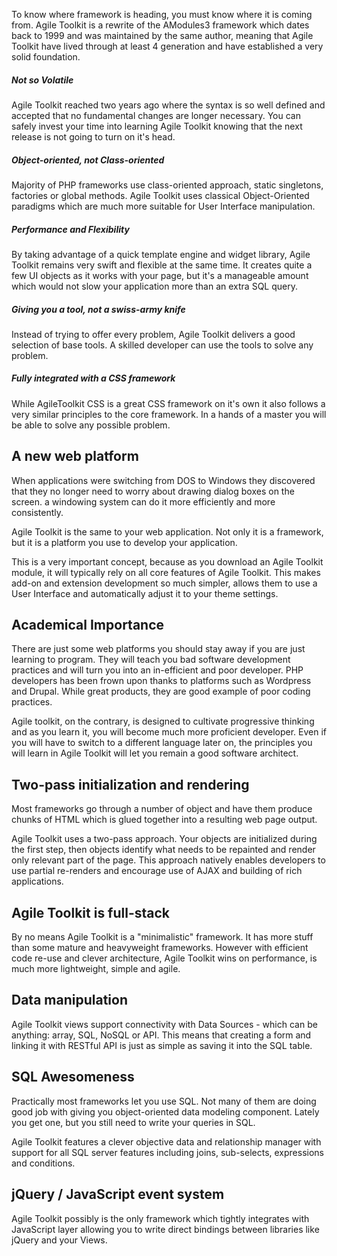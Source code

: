 To know where framework is heading, you must know where it is coming from. Agile Toolkit is a rewrite of the AModules3 framework which dates back to 1999 and was maintained by the same author, meaning that Agile Toolkit have lived through at least 4 generation and have established a very solid foundation.


##### Not so Volatile
Agile Toolkit reached two years ago where the syntax is so well defined and accepted that no fundamental changes are longer necessary. You can safely invest your time into learning Agile Toolkit knowing that the next release is not going to turn on it's head.

##### Object-oriented, not Class-oriented
Majority of PHP frameworks use class-oriented approach, static singletons, factories or global methods. Agile Toolkit uses classical Object-Oriented paradigms which are much more suitable for User Interface manipulation.

##### Performance and Flexibility
By taking advantage of a quick template engine and widget library, Agile Toolkit remains very swift and flexible at the same time. It creates quite a few UI objects as it works with your page, but it's a manageable amount which would not slow your application more than an extra SQL query.

##### Giving you a tool, not a swiss-army knife
Instead of trying to offer every problem, Agile Toolkit delivers a good selection of base tools. A skilled developer can use the tools to solve any problem.

##### Fully integrated with a CSS framework
While AgileToolkit CSS is a great CSS framework on it's own it also follows a very similar principles to the core framework. In a hands of a master you will be able to solve any possible problem.

## A new web platform
When applications were switching from DOS to Windows they discovered that they no longer need to worry about drawing dialog boxes on the screen. a windowing system can do it more efficiently and more consistently.

Agile Toolkit is the same to your web application. Not only it is a framework, but it is a platform you use to develop your application.

This is a very important concept, because as you download an Agile Toolkit module, it will typically rely on all core features of Agile Toolkit. This makes add-on and extension development so much simpler, allows them to use a User Interface and automatically adjust it to your theme settings.

## Academical Importance
There are just some web platforms you should stay away if you are just learning to program. They will teach you bad software development practices and will turn you into an in-efficient and poor developer. PHP developers has been frown upon thanks to platforms such as Wordpress and Drupal. While great products, they are good example of poor coding practices.

Agile toolkit, on the contrary, is designed to cultivate progressive thinking and as you learn it, you will become much more proficient developer. Even if you will have to switch to a different language later on, the principles you will learn in Agile Toolkit will let you remain a good software architect.

## Two-pass initialization and rendering
Most frameworks go through a number of object and have them produce chunks of HTML which is glued together into a resulting web page output.

Agile Toolkit uses a two-pass approach. Your objects are initialized during the first step, then objects identify what needs to be repainted and render only relevant part of the page. This approach natively enables developers to use partial re-renders and encourage use of AJAX and building of rich applications.

## Agile Toolkit is full-stack
By no means Agile Toolkit is a "minimalistic" framework. It has more stuff than some mature and heavyweight frameworks. However with efficient code re-use and clever architecture, Agile Toolkit wins on performance, is much more lightweight, simple and agile.

## Data manipulation
Agile Toolkit views support connectivity with Data Sources - which can be anything: array, SQL, NoSQL or API. This means that creating a form and linking it with RESTful API is just as simple as saving it into the SQL table.

## SQL Awesomeness
Practically most frameworks let you use SQL. Not many of them are doing good job with giving you object-oriented data modeling component. Lately you get one, but you still need to write your queries in SQL.

Agile Toolkit features a clever objective data and relationship manager with support for all SQL server features including joins, sub-selects, expressions and conditions.

## jQuery / JavaScript event system
Agile Toolkit possibly is the only framework which tightly integrates with JavaScript layer allowing you to write direct bindings between libraries like jQuery and your Views.

